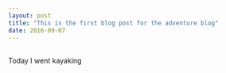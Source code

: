```yaml
---
layout: post
title: "This is the first blog post for the adventure blog"
date: 2016-09-07
---
```


##

Today I went kayaking
